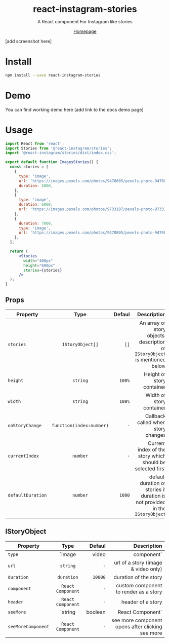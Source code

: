<h1 style="margin: 0" align="center">react-instagram-stories</h1>
<p align="center">A React component For Instagram like stories</p>

<p align="center"><a href="">Homepage</a>

[add screenshot here]

# Install
```sh
npm install --save react-instagram-stories
```

# Demo

You can find working demo here [add link to the docs demo page]

# Usage

```jsx
import React from 'react';
import Stories from '@react-instagram/stories';
import '@react-instagram/stories/dist/index.css';

export default function ImagesStories() {
  const stories = [
    {
      type: 'image',
      url: 'https://images.pexels.com/photos/9470805/pexels-photo-9470805.jpeg?w=300',
      duration: 5000,
    },
    {
      type: 'image',
      duration: 6000,
      url: 'https://images.pexels.com/photos/9733197/pexels-photo-9733197.jpeg?w=300',
    },
    {
      duration: 7000,
      type: 'image',
      url: 'https://images.pexels.com/photos/9470805/pexels-photo-9470805.jpeg?w=300',
    },
  ];

  return (
      <Stories
        width="400px"
        height="600px"
        stories={stories}
      />
  );
}
```


## Props


| Property                 | Type                          | Defaul        | Description                                                                             |
| ------------------------ |:-----------------------------:| -------------:| ---------------------------------------------------------------------------------------:|
| `stories`                | `IStoryObject[]`              | `[]`          |  An array of story objects. description of `IStoryObject` is mentioned below            |
| `height`                 | `string`                      | `100%`        |  Height of story container                                                              |
| `width`                  | `string`                      | `100%`        |  Width of story container                                                               |
| `onStoryChange`          | `function(index:number)`      | `-`           |  Callback called when story changes                                                     |
| `currentIndex`           | `number`                      | `-`           |  Current index of the story which should be selected first                              |
| `defaultDuration`        | `number`                      |  `1000`       |  default duration of stories if duration is not provided in the `IStoryObject`         |

## IStoryObject

| Property              | Type                             | Defaul       | Description                                                 |
| --------------------- |:--------------------------------:| ------------:| -----------------------------------------------------------:|
| `type`                | `image|video|component`          | `-`          |  type of story to render                                    |
| `url`                 | `string`                         | `-`          |  url of a story (image & video only)                        |
| `duration`            | `duration`                       | `10000`      |  duration of the story                                      |
| `component`           | `React Component`                | `-`          |  custom component to render as a story                      |
| `header`              | `React Component`                | `-`          |  header of a story                                          |
| `seeMore`             | `string|boolean|React Component` | `true`       |  See more action text                                       |
| `seeMoreComponent`    | `React Component`                | `-`          |  see more component opens after clicking see more           |

